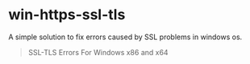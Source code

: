 # win-https-ssl-tls
A simple solution to fix errors caused by SSL problems in windows os.

  >SSL-TLS Errors
  >For Windows x86 and x64
